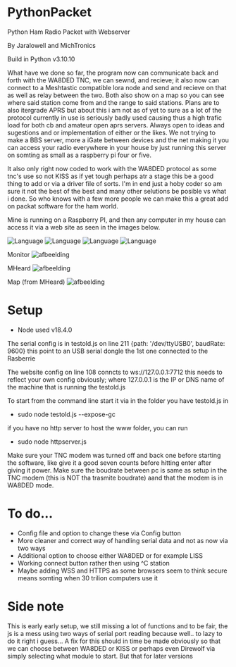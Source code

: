 # PythonPacket
Python Ham Radio Packet with Webserver

By Jaralowell and MichTronics

Build in Python v3.10.10

What have we done so far, the program now can communicate back and forth with the WA8DED TNC, we can sewnd, and recieve; it also now can connect to a Meshtastic
compatible lora node and send and recieve on that as well as relay between the two. Both also show on a map so you can see where said station come from and the
range to said stations. Plans are to also itergrade APRS but about this i am not as of yet to sure as a lot of the protocol currently in use is seriously badly
used causing thus a high trafic load for both cb and amateur open aprs servers. Always open to ideas and sugestions and or implementation of either or the likes.
We not trying to make a BBS server, more a iGate between devices and the net making it you can access your radio everywhere in your house by just running this
server on somting as small as a raspberry pi four or five.

It also only right now coded to work with the WA8DED protocol as some tnc's use so not KISS as if yet tough perhaps atr a stage this be a good thing to add or via
a driver file of sorts. I'm in end just a hoby coder so am sure it not the best of the best and many other selutions be posible vs what i done. So who knows
with a few more people we can make this a great add on packat software for the ham world.

Mine is running on a Raspberry PI, and then any computer in my house can access it via a web site as seen in the images below.

![Language](https://img.shields.io/badge/language-Python-blue.svg) 
![Language](https://img.shields.io/badge/language-JavaScript-yellow.svg) 
![Language](https://img.shields.io/badge/language-HTML-red.svg) 
![Language](https://img.shields.io/badge/language-CSS-563d7c.svg) 

Monitor
![afbeelding](https://i.gyazo.com/afdd00d5f3eb70dc1432e2a41d75ab0a.png)

MHeard
![afbeelding](https://i.gyazo.com/4e7e950cd7fae377a0ac6beee0ba4608.png)

Map (from MHeard)
![afbeelding](https://i.gyazo.com/3fc83dac7ee3be2025e4c6a2c1bc09a2.png)

# Setup
* Node used v18.4.0

The serial config is in testold.js on line 211 {path: '/dev/ttyUSB0', baudRate: 9600} this point to an USB serial dongle the 1st one connected to the Rasberrie

The website config on line 108 conncts to ws://127.0.0.1:7712 this needs to reflect your own config obviously; where 127.0.0.1 is the IP or DNS name of the machine that is running the testold.js

To start from the command line start it via in the folder you have testold.js in
* sudo node testold.js --expose-gc

if you have no http server to host the www folder, you can run
* sudo node httpserver.js

Make sure your TNC modem was turned off and back one before starting the software, like give it a good seven counts before hitting enter after giving it power. Make sure the boudrate between pc is same as setup in the TNC modem (this is NOT tha trasmite boudrate) aand that the modem is in WA8DED mode.

# To do...
* Config file and option to change these via Config button
* More cleaner and correct way of handling serial data and not as now via two ways
* Additional option to choose either WA8DED or for example LISS
* Working connect button rather then using ^C station
* Maybe adding WSS and HTTPS as some browsers seem to think secure means somting when 30 trilion computers use it

# Side note
This is early early setup, we still missing a lot of functions and to be fair, the js is a mess using two ways of serial port reading because well.. to lazy to do it right i guess...
A fix for this should in time be made obviously so that we can choose between WA8DED or KISS or perhaps even Direwolf via simply selecting what module to start. But that for later versions
